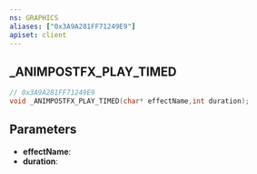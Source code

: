 ```yaml
---
ns: GRAPHICS
aliases: ["0x3A9A281FF71249E9"]
apiset: client
---
```

## _ANIMPOSTFX_PLAY_TIMED

```c
// 0x3A9A281FF71249E9
void _ANIMPOSTFX_PLAY_TIMED(char* effectName,int duration);
```


## Parameters
* **effectName**:
* **duration**: